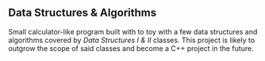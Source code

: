 ## Data Structures & Algorithms

Small calculator-like program built with to toy with a few data structures and algorithms covered by *Data Structures I & II* classes. This project is likely to outgrow the scope of said classes and become a C++ project in the future.

